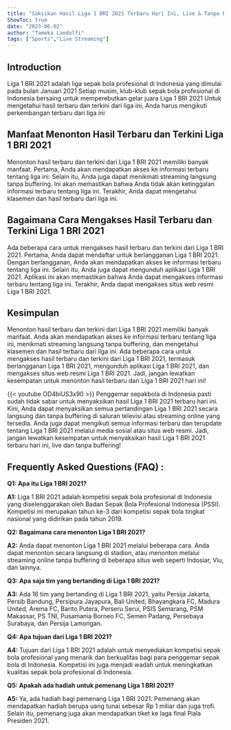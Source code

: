 ```yaml
---
title: "Saksikan Hasil Liga 1 BRI 2021 Terbaru Hari Ini, Live & Tanpa Buffering!"
ShowToc: true 
date: "2023-06-02"
author: "Tameka Landolfi" 
tags: ["Sports","Live Streaming"]
---
```

## Introduction

Liga 1 BRI 2021 adalah liga sepak bola profesional di Indonesia yang dimulai pada bulan Januari 2021 Setiap musim, klub-klub sepak bola profesional di Indonesia bersaing untuk memperebutkan gelar juara Liga 1 BRI 2021 Untuk mengetahui hasil terbaru dan terkini dari liga ini, Anda harus mengikuti perkembangan terbaru dari liga ini

## Manfaat Menonton Hasil Terbaru dan Terkini Liga 1 BRI 2021

Menonton hasil terbaru dan terkini dari Liga 1 BRI 2021 memiliki banyak manfaat. Pertama, Anda akan mendapatkan akses ke informasi terbaru tentang liga ini. Selain itu, Anda juga dapat menikmati streaming langsung tanpa buffering. Ini akan memastikan bahwa Anda tidak akan ketinggalan informasi terbaru tentang liga ini. Terakhir, Anda dapat mengetahui klasemen dan hasil terbaru dari liga ini.

## Bagaimana Cara Mengakses Hasil Terbaru dan Terkini Liga 1 BRI 2021

Ada beberapa cara untuk mengakses hasil terbaru dan terkini dari Liga 1 BRI 2021. Pertama, Anda dapat mendaftar untuk berlangganan Liga 1 BRI 2021. Dengan berlangganan, Anda akan mendapatkan akses ke informasi terbaru tentang liga ini. Selain itu, Anda juga dapat mengunduh aplikasi Liga 1 BRI 2021. Aplikasi ini akan memastikan bahwa Anda dapat mengakses informasi terbaru tentang liga ini. Terakhir, Anda dapat mengakses situs web resmi Liga 1 BRI 2021.

## Kesimpulan

Menonton hasil terbaru dan terkini dari Liga 1 BRI 2021 memiliki banyak manfaat. Anda akan mendapatkan akses ke informasi terbaru tentang liga ini, menikmati streaming langsung tanpa buffering, dan mengetahui klasemen dan hasil terbaru dari liga ini. Ada beberapa cara untuk mengakses hasil terbaru dan terkini dari Liga 1 BRI 2021, termasuk berlangganan Liga 1 BRI 2021, mengunduh aplikasi Liga 1 BRI 2021, dan mengakses situs web resmi Liga 1 BRI 2021. Jadi, jangan lewatkan kesempatan untuk menonton hasil terbaru dari Liga 1 BRI 2021 hari ini!

{{< youtube OD4biUS3x90 >}} 
Penggemar sepakbola di Indonesia pasti sudah tidak sabar untuk menyaksikan hasil Liga 1 BRI 2021 terbaru hari ini. Kini, Anda dapat menyaksikan semua pertandingan Liga 1 BRI 2021 secara langsung dan tanpa buffering di saluran televisi atau streaming online yang tersedia. Anda juga dapat mengikuti semua informasi terbaru dan terupdate tentang Liga 1 BRI 2021 melalui media sosial atau situs web resmi. Jadi, jangan lewatkan kesempatan untuk menyaksikan hasil Liga 1 BRI 2021 terbaru hari ini, live dan tanpa buffering!

## Frequently Asked Questions (FAQ) :
**Q1: Apa itu Liga 1 BRI 2021?**

**A1:** Liga 1 BRI 2021 adalah kompetisi sepak bola profesional di Indonesia yang diselenggarakan oleh Badan Sepak Bola Profesional Indonesia (PSSI). Kompetisi ini merupakan tahun ke-3 dari kompetisi sepak bola tingkat nasional yang didirikan pada tahun 2019.

**Q2: Bagaimana cara menonton Liga 1 BRI 2021?**

**A2:** Anda dapat menonton Liga 1 BRI 2021 melalui beberapa cara. Anda dapat menonton secara langsung di stadion, atau menonton melalui streaming online tanpa buffering di beberapa situs web seperti Indosiar, Viu, dan lainnya.

**Q3: Apa saja tim yang bertanding di Liga 1 BRI 2021?**

**A3:** Ada 16 tim yang bertanding di Liga 1 BRI 2021, yaitu Persija Jakarta, Persib Bandung, Persipura Jayapura, Bali United, Bhayangkara FC, Madura United, Arema FC, Barito Putera, Perseru Serui, PSIS Semarang, PSM Makassar, PS TNI, Pusamania Borneo FC, Semen Padang, Persebaya Surabaya, dan Persija Lamongan.

**Q4: Apa tujuan dari Liga 1 BRI 2021?**

**A4:** Tujuan dari Liga 1 BRI 2021 adalah untuk menyediakan kompetisi sepak bola profesional yang menarik dan berkualitas bagi para penggemar sepak bola di Indonesia. Kompetisi ini juga menjadi wadah untuk meningkatkan kualitas sepak bola profesional di Indonesia.

**Q5: Apakah ada hadiah untuk pemenang Liga 1 BRI 2021?**

**A5:** Ya, ada hadiah bagi pemenang Liga 1 BRI 2021. Pemenang akan mendapatkan hadiah berupa uang tunai sebesar Rp 1 miliar dan juga trofi. Selain itu, pemenang juga akan mendapatkan tiket ke laga final Piala Presiden 2021.



